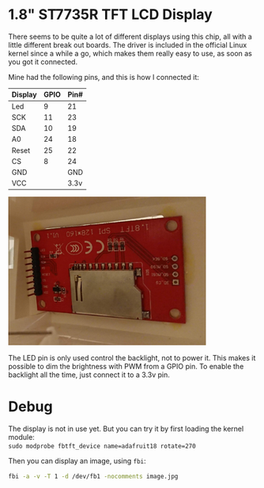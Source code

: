 # 1.8" ST7735R TFT LCD Display
There seems to be quite a lot of different displays using this chip, all with a little different break out boards.
The driver is included in the official Linux kernel since a while a go, which makes them really easy to use, as soon as you got it connected.

Mine had the following pins, and this is how I connected it:  

| Display | GPIO | Pin# |  
|---------|------|------|  
|   Led   | 9    | 21   |  
|   SCK   | 11   | 23   |  
|   SDA   | 10   | 19   |  
|   A0    | 24   | 18   |  
|   Reset | 25   | 22   |  
|   CS    | 8    | 24   |  
|   GND   |      | GND  |  
|   VCC   |      | 3.3v |  

<img src="img/display_back.jpg" width="400">

The LED pin is only used control the backlight, not to power it. This makes it possible to dim the brightness with PWM from a GPIO pin.
To enable the backlight all the time, just connect it to a 3.3v pin.

# Debug
The display is not in use yet. But you can try it by first loading the kernel module:  
`sudo modprobe fbtft_device name=adafruit18 rotate=270`  

Then you can display an image, using `fbi`:  
```bash
fbi -a -v -T 1 -d /dev/fb1 -nocomments image.jpg
```
